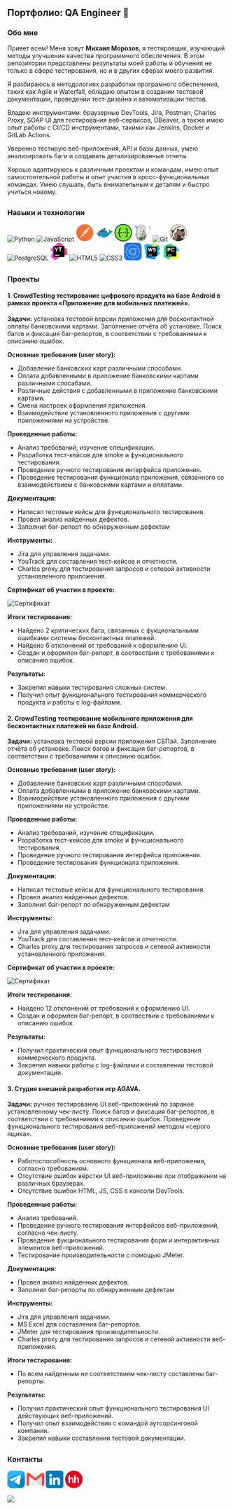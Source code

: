 ## Портфолио: QA Engineer 👋


### Обо мне
Привет всем! Меня зовут **Михаил Морозов**, я тестировщик, изучающий методы улучшения качества программного обеспечения. В этом репозитории представлены результаты моей работы и обучения не только в сфере тестирования, но и в других сферах моего развития.

Я разбираюсь в методологиях разработки програмного обеспечения, таких как Agile и Waterfall, обладаю опытом в создании тестовой документации, проведении тест-дизайна и автоматизации тестов.

Владею инструментами: браузерные DevTools, Jira, Postman, Charles Proxy, SOAP UI для тестирования веб-сервисов, DBeaver, а также имею опыт работы с CI/CD инструментами, такими как Jenkins, Docker и GitLab Actions.

Уверенно тестирую веб-приложения, API и базы данных, умею анализировать баги и создавать детализированные отчеты.

Хорошо адаптируюсь к различным проектам и командам, имею опыт самостоятельной работы и опыт участия в кросс-функциональных командах. Умею слушать, быть внимательным к деталям и быстро учиться новому.

## 

### Навыки и технологии

<p align="left">
    <img src="https://cdn.jsdelivr.net/gh/devicons/devicon/icons/python/python-original.svg" alt="Python" width="40" height="40"/>
    <img src="https://cdn.jsdelivr.net/gh/devicons/devicon/icons/javascript/javascript-original.svg" alt="JavaScript" width="40" height="40"/>
    <img src="https://github.com/devicons/devicon/blob/master/icons/postman/postman-original.svg" alt="Postman" width="40" height="40"/>
    <img src="https://github.com/devicons/devicon/blob/master/icons/docker/docker-original.svg" alt="Docker" width="40" height="40"/>
    <img src="https://github.com/devicons/devicon/blob/master/icons/swagger/swagger-original.svg" alt="Swagger" width="40" height="40"/>
    <img src="https://github.com/sevenler/software/blob/master/charles/icon/charles_icon.svg?ysclid=m7iyo5flgz295929126" alt="Charles Proxy" width="40" height="40"/>
    <img src="https://cdn.jsdelivr.net/gh/devicons/devicon/icons/git/git-original.svg" alt="Git" width="40" height="40"/>
    <img src="https://github.com/devicons/devicon/blob/master/icons/dbeaver/dbeaver-original.svg" alt="DBeaver" width="40" height="40"/>
    <img src="https://upload.wikimedia.org/wikipedia/commons/2/29/Postgresql_elephant.svg" alt="PostgreSQL" width="40" height="40"/>
    <img src="https://github.com/JetBrains/logos/blob/master/web/youtrack/youtrack.svg?ysclid=m7iypurv5o859765198" alt="YouTrack" width="40" height="40"/>
    <img src="https://cdn.jsdelivr.net/gh/devicons/devicon/icons/html5/html5-original.svg" alt="HTML5" width="40" height="40"/>
    <img src="https://cdn.jsdelivr.net/gh/devicons/devicon/icons/css3/css3-original.svg" alt="CSS3" width="40" height="40"/>
    <img src="https://github.com/ChromeDevTools/devtools-logo/blob/master/logos/svg/chrome-devtools-square-128.svg" alt="Chrome DevTools" width="40" height="40"/>
    <img src="https://github.com/devicons/devicon/blob/master/icons/webstorm/webstorm-original.svg" alt="WebStorms" width="40" height="40"/>
    <img src="https://github.com/devicons/devicon/blob/master/icons/pycharm/pycharm-original.svg" alt="PyCharm" width="40" height="40"/>
</p>

## 

<!--
### Сертификаты
-->

## 

### Проекты
#### 1. CrowdTesting тестирование цифрового продукта на базе Android в рамках проекта «Приложение для мобильных платежей».
**Задачи:** установка тестовой версии приложения для бесконтактной оплаты банковскими картами. Заполнение отчёта об установке. Поиск багов и фиксация баг-репортов, в соответствии с требованиями к описанию ошибок.

**Основные требования (user story):**

- Добавление банковских карт различными способами.
- Оплата добавленными в приложение банковскими картами различными спосабами.
- Различные действия с добавленными в приложение банковскими картами.
- Смена настроек оформления приложения.
- Взаимодействие установленного приложения с другими приложениями на устройстве.

**Проведенные работы:**

- Анализ требований, изучение спецификации.
- Разработка тест-кейсов для smoke и функционального тестирования.
- Проведение ручного тестирования интерфейса приложения.
- Проведение тестирования функционала приложения, связанного со взаимодействием с банковскими картами и оплатами.

**Документация:**

- Написал тестовые кейсы для функционального тестирования.
- Провел анализ найденных дефектов.
- Заполнил баг-репорт по обнаруженным дефектам

**Инструменты:**

- Jira для управления задачами.
- YouTrack для составления тест-кейсов и отчетности.
- Charles proxy для тестирования запросов и сетевой активности установленного приложения.

**Сертификат об участии в проекте:**

<p align="left">
    <img src="https://github.com/mihaSpb/mihaSpb/blob/assets/Sertificats/Morozov%20Mihail%20Sergeevich%20sert1.jpg" alt="Сертификат" width="120" height="80"/>
</p>
        
**Итоги тестирования:**

- Найдено 2 критических бага, связанных с фукциональными ошибками системы бесконтактных платежей.
- Найдено 6 отклонений от требований к оформлению UI.
- Создан и оформлен баг-репорт, в соотвествии с требованиями к описанию ошибок.

**Результаты:**

- Закрепил навыки тестирования сложных систем.
- Получил опыт функционального тестирования коммерческого продукта и работы с log-файлами.


#### 2. CrowdTesting тестирование мобильного приложения для бесконтактных платежей на базе Android.
**Задачи:** установка тестовой версии приложения СБПэй. Заполнение отчёта об установке. Поиск багов и фиксация баг-репортов, в соответствии с требованиями к описанию ошибок.

**Основные требования (user story):**

- Добавление банковских карт различными способами.
- Оплата добавленными в приложение банковскими картами.
- Взаимодействие установленного приложения с другими приложениями на устройстве.

**Проведенные работы:**

- Анализ требований, изучение спецификации.
- Разработка тест-кейсов для smoke и функционального тестирования.
- Проведение ручного тестирования интерфейса приложения.
- Проведение тестирования функционала приложения.

**Документация:**

- Написал тестовые кейсы для функционального тестирования.
- Провел анализ найденных дефектов.
- Заполнил баг-репорт по обнаруженным дефектам

**Инструменты:**

- Jira для управления задачами.
- YouTrack для составления тест-кейсов и отчетности.
- Charles proxy для тестирования запросов и сетевой активности установленного приложения.

**Сертификат об участии в проекте:**

<p align="left">
    <img src="https://github.com/mihaSpb/mihaSpb/blob/assets/Sertificats/Morozov%20Mihail%20Sergeevich%20sert2.jpg" alt="Сертификат" width="120" height="80"/>
</p>
        
**Итоги тестирования:**

- Найдено 12 отклонений от требований к оформлению UI.
- Создан и оформлен баг-репорт, в соотвествии с требованиями к описанию ошибок.

**Результаты:**

- Получил практический опыт функционального тестирования коммерческого продукта.
- Закрепил навыки работы с log-файлами и составлении тестовой документации.


#### 3. Студия внешней разработки игр AGAVA.
**Задачи:** ручное тестирование UI веб-приложений по заранее установленному чек-листу. Поиск багов и фиксация баг-репортов, в соответствии с требованиями к описанию ошибок. Проведение функционального тестирования веб-приложений методом «серого ящика».

**Основные требования (user story):**

- Работоспособность основного функционала веб-приложения, согласно требованиям.
- Отсутствие ошибок вёрстки UI веб-приложение при отображении на различных браузерах.
- Отсутствие ошибок HTML, JS, CSS в консоли DevTools.

**Проведенные работы:**

- Анализ требований.
- Проведение ручного тестирования интерфейсов веб-приложений, согласно чек-листу.
- Проведение фукционального тестирования форм и интерактивных элементов веб-приложений.
- Тестирование производительности с помощью JMeter.

**Документация:**

- Провел анализ найденных дефектов.
- Заполнил баг-репорты по обнаруженным дефектам

**Инструменты:**

- Jira для управления задачами.
- MS Excel для составления баг-репортов.
- JMeter для тестирования производительности.
- Charles proxy для тестирования запросов и сетевой активности веб-приложения.

**Итоги тестирования:**

- По всем найденным не соответствиям чек-листу составлены баг-репорты.

**Результаты:**

- Получил практический опыт функционального тестирования UI действующих веб-приложений.
- Получил опыт взаимодействия с командой аутсорсинговой компании.
- Закрепил навыки составлении тестовой документации.

##

### Контакты

[<img src="https://github.com/mihaSpb/mihaSpb/blob/assets/icons/telegram.png" alt="Telegram" width="40" height="40">](https://t.me/Mi6Mute)
[<img src="https://github.com/mihaSpb/mihaSpb/blob/assets/icons/gmail.png" alt="Email" width="40" height="40">](mailto:mihaspb2007@gmail.com)
[<img src="https://github.com/mihaSpb/mihaSpb/blob/assets/icons/linkedin.png" alt="LinkedIn" width="40" height="40">]()
[<img src="https://github.com/mihaSpb/mihaSpb/blob/assets/icons/min-hh-red.png" alt="HH.ru" width="40" height="40">]()

<!--
**mihaSpb/mihaSpb** is a ✨ _special_ ✨ repository because its `README.md` (this file) appears on your GitHub profile.

Here are some ideas to get you started:

- 🔭 I’m currently working on ...
- 🌱 I’m currently learning ...
- 👯 I’m looking to collaborate on ...
- 🤔 I’m looking for help with ...
- 💬 Ask me about ...
- 📫 How to reach me: ...
- 😄 Pronouns: ...
- ⚡ Fun fact: ...
-->

![](https://komarev.com/ghpvc/?username=mihaSpb&color=green&abbreviated=true)

